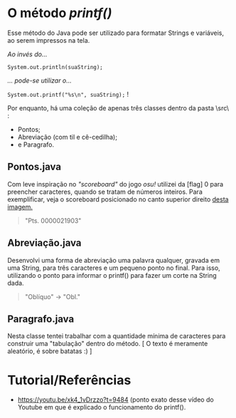 # O método *printf()*
Esse método do Java pode ser utilizado para formatar Strings e variáveis, ao serem impressos na tela.

*Ao invés do...*

`System.out.println(suaString);`

*... pode-se utilizar o...*

`System.out.printf("%s\n", suaString);` !

Por enquanto, há uma coleção de apenas três classes dentro da pasta \src\ :
* Pontos;
* Abreviação (com til e cê-cedilha);
* e Paragrafo.

## Pontos.java
Com leve inspiração no _"scoreboard"_ do jogo _osu!_ utilizei da [flag] 0 para preencher caracteres, quando se tratam de números inteiros. Para exemplificar, veja
o scoreboard posicionado no canto superior direito [desta imagem.](https://republicadosgeeks.com.br/wp-content/uploads/2021/03/screenshot015.jpg.webp)
> "Pts. 0000021903"

## Abreviação.java
Desenvolvi uma forma de abreviação uma palavra qualquer, gravada em uma String, para três caracteres e um pequeno ponto no final.
Para isso, utilizando o ponto para informar o printf() para fazer um corte na String dada.
> "Oblíquo" -> "Obl."

## Paragrafo.java
Nesta classe tentei trabalhar com a quantidade mínima de caracteres para construir uma "tabulação" dentro do método.
[ O texto é meramente aleatório, é sobre batatas :) ]

# Tutorial/Referências
* https://youtu.be/xk4_1vDrzzo?t=9484 (ponto exato desse vídeo do Youtube em que é explicado o funcionamento do printf().
